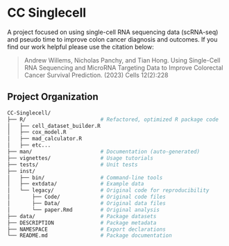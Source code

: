 # CC Singlecell

A project focused on using single-cell RNA sequencing data (scRNA-seq) and pseudo time to improve colon cancer diagnosis and outcomes.
If you find our work helpful please use the citation below:
>Andrew Willems, Nicholas Panchy, and Tian Hong. Using Single-Cell RNA Sequencing and MicroRNA Targeting Data to Improve Colorectal Cancer Survival Prediction. (2023) Cells 12(2):228

## Project Organization

```bash
CC-Singlecell/
├── R/                        # Refactored, optimized R package code
│   ├── cell_dataset_builder.R
│   ├── cox_model.R
│   ├── mad_calculator.R
│   ├── etc...
├── man/                      # Documentation (auto-generated)
├── vignettes/                # Usage tutorials
├── tests/                    # Unit tests
├── inst/
│   ├── bin/                  # Command-line tools
│   ├── extdata/              # Example data
│   └── legacy/               # Original code for reproducibility
│       ├── Code/             # Original code files
│       ├── Data/             # Original data files
│       └── paper.Rmd         # Original analysis
├── data/                     # Package datasets
├── DESCRIPTION               # Package metadata
├── NAMESPACE                 # Export declarations
└── README.md                 # Package documentation
```
